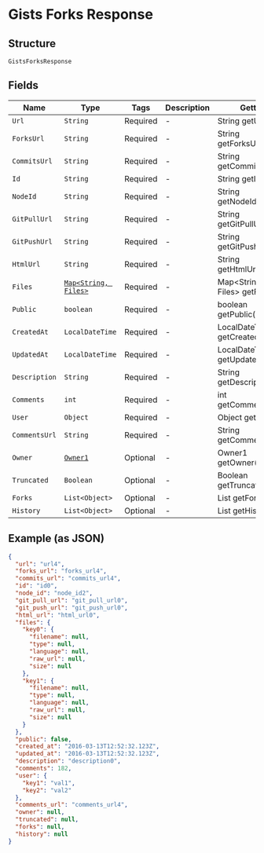 
# Gists Forks Response

## Structure

`GistsForksResponse`

## Fields

| Name | Type | Tags | Description | Getter | Setter |
|  --- | --- | --- | --- | --- | --- |
| `Url` | `String` | Required | - | String getUrl() | setUrl(String url) |
| `ForksUrl` | `String` | Required | - | String getForksUrl() | setForksUrl(String forksUrl) |
| `CommitsUrl` | `String` | Required | - | String getCommitsUrl() | setCommitsUrl(String commitsUrl) |
| `Id` | `String` | Required | - | String getId() | setId(String id) |
| `NodeId` | `String` | Required | - | String getNodeId() | setNodeId(String nodeId) |
| `GitPullUrl` | `String` | Required | - | String getGitPullUrl() | setGitPullUrl(String gitPullUrl) |
| `GitPushUrl` | `String` | Required | - | String getGitPushUrl() | setGitPushUrl(String gitPushUrl) |
| `HtmlUrl` | `String` | Required | - | String getHtmlUrl() | setHtmlUrl(String htmlUrl) |
| `Files` | [`Map<String, Files>`](../../doc/models/files.md) | Required | - | Map<String, Files> getFiles() | setFiles(Map<String, Files> files) |
| `Public` | `boolean` | Required | - | boolean getPublic() | setPublic(boolean mPublic) |
| `CreatedAt` | `LocalDateTime` | Required | - | LocalDateTime getCreatedAt() | setCreatedAt(LocalDateTime createdAt) |
| `UpdatedAt` | `LocalDateTime` | Required | - | LocalDateTime getUpdatedAt() | setUpdatedAt(LocalDateTime updatedAt) |
| `Description` | `String` | Required | - | String getDescription() | setDescription(String description) |
| `Comments` | `int` | Required | - | int getComments() | setComments(int comments) |
| `User` | `Object` | Required | - | Object getUser() | setUser(Object user) |
| `CommentsUrl` | `String` | Required | - | String getCommentsUrl() | setCommentsUrl(String commentsUrl) |
| `Owner` | [`Owner1`](../../doc/models/owner-1.md) | Optional | - | Owner1 getOwner() | setOwner(Owner1 owner) |
| `Truncated` | `Boolean` | Optional | - | Boolean getTruncated() | setTruncated(Boolean truncated) |
| `Forks` | `List<Object>` | Optional | - | List<Object> getForks() | setForks(List<Object> forks) |
| `History` | `List<Object>` | Optional | - | List<Object> getHistory() | setHistory(List<Object> history) |

## Example (as JSON)

```json
{
  "url": "url4",
  "forks_url": "forks_url4",
  "commits_url": "commits_url4",
  "id": "id0",
  "node_id": "node_id2",
  "git_pull_url": "git_pull_url0",
  "git_push_url": "git_push_url0",
  "html_url": "html_url0",
  "files": {
    "key0": {
      "filename": null,
      "type": null,
      "language": null,
      "raw_url": null,
      "size": null
    },
    "key1": {
      "filename": null,
      "type": null,
      "language": null,
      "raw_url": null,
      "size": null
    }
  },
  "public": false,
  "created_at": "2016-03-13T12:52:32.123Z",
  "updated_at": "2016-03-13T12:52:32.123Z",
  "description": "description0",
  "comments": 182,
  "user": {
    "key1": "val1",
    "key2": "val2"
  },
  "comments_url": "comments_url4",
  "owner": null,
  "truncated": null,
  "forks": null,
  "history": null
}
```

